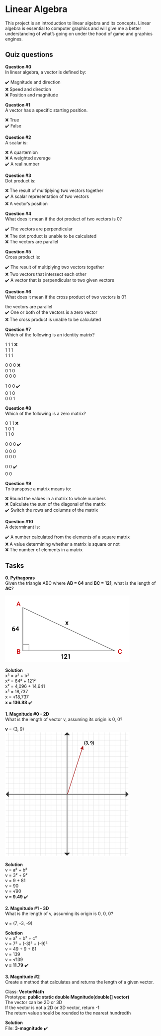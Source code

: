 # Linear Algebra
This project is an introduction to linear algebra and its concepts. Linear algebra is essential to computer graphics and will give me a better understanding of what’s going on under the hood of game and graphics engines.

## Quiz questions

**Question #0**  
In linear algebra, a vector is defined by:

✔️ Magnitude and direction  
❌ Speed and direction  
❌ Position and magnitude  

**Question #1**  
A vector has a specific starting position.

❌ True  
✔️ False  

**Question #2**  
A scalar is:

❌ A quarternion  
❌ A weighted average  
✔️ A real number  

**Question #3**  
Dot product is:

❌ The result of multiplying two vectors together  
✔️ A scalar representation of two vectors  
❌ A vector’s position  

**Question #4**  
What does it mean if the dot product of two vectors is 0?

✔️ The vectors are perpendicular  
❌ The dot product is unable to be calculated  
❌ The vectors are parallel  

**Question #5**  
Cross product is:

✔️ The result of multiplying two vectors together  
❌ Two vectors that intersect each other  
✔️ A vector that is perpendicular to two given vectors  

**Question #6**  
What does it mean if the cross product of two vectors is 0?

the vectors are parallel  
✔️ One or both of the vectors is a zero vector  
❌ The cross product is unable to be calculated  

**Question #7**  
Which of the following is an identity matrix?

1 1 1 ❌  
1 1 1  
1 1 1  

0 0 0 ❌  
0 1 0  
0 0 0  
 
1 0 0 ✔️  
0 1 0  
0 0 1  

**Question #8**  
Which of the following is a zero matrix?

0 1 1 ❌  
1 0 1  
1 1 0  

0 0 0 ✔️  
0 0 0  
0 0 0  

0 0 ✔️  
0 0  

**Question #9**  
To transpose a matrix means to:

❌ Round the values in a matrix to whole numbers  
❌ Calculate the sum of the diagonal of the matrix  
✔️ Switch the rows and columns of the matrix  

**Question #10**  
A determinant is:

✔️ A number calculated from the elements of a square matrix  
❌ A value determining whether a matrix is square or not  
❌ The number of elements in a matrix  

## Tasks

**0. Pythagoras**  
Given the triangle ABC where **AB = 64** and **BC = 121**, what is the length of **AC**?

<img src="https://github.com/AlisonQuinter17/holbertonschool-csharp/blob/main/0x09-csharp-linear_algebra/images/pythagoras.png" class="responsive" width="400px"/>

**Solution**  
x² = a² + b²  
x² = 64² + 121²  
x² = 4,096 + 14,641  
x² = 18,737  
x = √18,737  
**x = 136.88** ✔️  

**1. Magnitude #0 - 2D**  
What is the length of vector v, assuming its origin is 0, 0?

**v** = (3, 9)  
<img src="https://github.com/AlisonQuinter17/holbertonschool-csharp/blob/main/0x09-csharp-linear_algebra/images/magnitude_2D.png" class="responsive" width="400px"/>

**Solution**  
v = a² + b²  
v = 3² + 9²  
v = 9 + 81  
v = 90  
v = √90  
**v = 9.49** ✔️  

**2. Magnitude #1 - 3D**  
What is the length of v, assuming its origin is 0, 0, 0?

**v** = (7, -3, -9)  

**Solution**  
v = a² + b² + c²  
v = 7² + (-3)² + (-9)²   
v = 49 + 9 + 81  
v = 139  
v = √139  
**v = 11.79** ✔️  

**3. Magnitude #2**  
Create a method that calculates and returns the length of a given vector.

Class: **VectorMath**  
Prototype: **public static double Magnitude(double[] vector)**  
The vector can be 2D or 3D  
If the vector is not a 2D or 3D vector, return -1  
The return value should be rounded to the nearest hundredth  

**Solution**  
File: **3-magnitude** ✔️  
